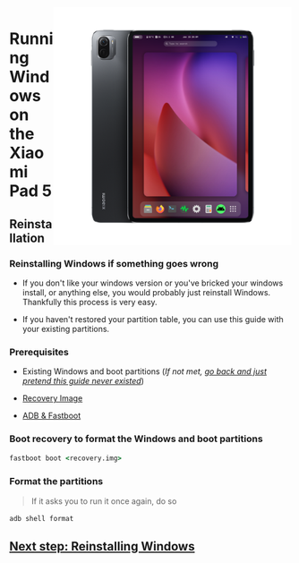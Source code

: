 <img align="right" src="../../assets/nabu.png" width="425" alt="Linux Running On A Xiaomi Pad 5">


# Running Windows on the Xiaomi Pad 5

## Reinstallation

### Reinstalling Windows if something goes wrong

- If you don't like your windows version or you've bricked your windows install, or anything else, you would probably just reinstall Windows. Thankfully this process is very easy.

- If you haven't restored your partition table, you can use this guide with your existing partitions.

### Prerequisites

- Existing Windows and boot partitions (*If not met, [go back and just pretend this guide never existed](/guide/English/1-partition-en.md)*)

- [Recovery Image](../../../../releases/tag/1.0)

- [ADB & Fastboot](https://developer.android.com/studio/releases/platform-tools)


### Boot recovery to format the Windows and boot partitions

```cmd
fastboot boot <recovery.img>
```
### Format the partitions
> If it asks you to run it once again, do so
```cmd
adb shell format
```
## [Next step: Reinstalling Windows](/guide/English/install-en.md#Execute-the-msc-script)
